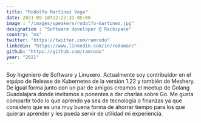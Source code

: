 ```yaml
---
title: "Rodolfo Martínez Vega"
date: 2021-09-10T12:22:31-05:00
image : "/images/speakers/rodolfo-martinez.jpg"
designation : "Software developer @ Rackspace"
country: "mx"
twitter: "https://twitter.com/ramrodo"
linkedin: "https://www.linkedin.com/in/rodomar/"
github: "https://github.com/ramrodo"
year: "2021"
---
```


Soy Ingeniero de Software y Linuxero. Actualmente soy contribuidor en el equipo de Release de Kubernetes de la versión 1.22 y también de Meshery. De igual forma junto con un par de amigos creamos el meetup de Golang Guadalajara donde invitamos a ponentes a dar charlas sobre Go. Me gusta compartir todo lo que aprendo ya sea de tecnología o finanzas ya que considero que es una muy buena forma de ahorrar tiempo para los que quieran aprender y les pueda servir de utilidad mi experiencia.